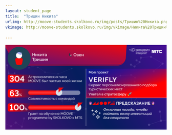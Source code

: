 ```yaml
---
layout: student_page
title:  "Тришин Никита"
urlimg: http://moove-students.skolkovo.ru/img/posts/Тришин%20Никита.png
vkimage: http://moove-students.skolkovo.ru/img/vkimage/Никита%20Тришин%20для%20Вк.png

---
```

<img class="img-fluid" src="/img/posts/Тришин Никита.png" alt="moove-1">

